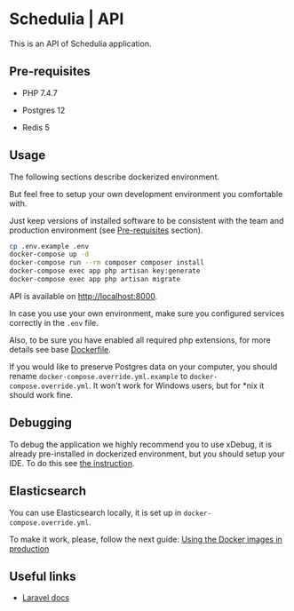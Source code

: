 # Schedulia | API

This is an API of Schedulia application.

## Pre-requisites

- PHP 7.4.7

- Postgres 12

- Redis 5

## Usage

The following sections describe dockerized environment.

But feel free to setup your own development environment you comfortable with.

Just keep versions of installed software to be consistent with the team and production environment (see [Pre-requisites](#pre-requisites) section). 

```bash
cp .env.example .env
docker-compose up -d
docker-compose run --rm composer composer install
docker-compose exec app php artisan key:generate
docker-compose exec app php artisan migrate
```

API is available on [http://localhost:8000](http://localhost:8000).

In case you use your own environment, make sure you configured services correctly in the `.env` file.

Also, to be sure you have enabled all required php extensions, for more details see base [Dockerfile](/.config/docker/php-base/Dockerfile).

If you would like to preserve Postgres data on your computer, you should rename `docker-compose.override.yml.example` to `docker-compose.override.yml`. It won't work for Windows users, but for *nix it should work fine.

## Debugging

To debug the application we highly recommend you to use xDebug, it is already pre-installed in dockerized environment, but you should setup your IDE. To do this see [the instruction](../docs/debug.md).

## Elasticsearch

You can use Elasticsearch locally, it is set up in `docker-compose.override.yml`.

To make it work, please, follow the next guide: [Using the Docker images in production](https://www.elastic.co/guide/en/elasticsearch/reference/current/docker.html#docker-prod-prerequisites)

## Useful links

- [Laravel docs](https://laravel.com/docs/7.x/installation)
